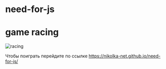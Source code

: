 # need-for-js
# game racing

![racing](https://monosnap.com/image/1t6AEgxxcrILKkPQaLphRsSE1XofKy)

Чтобы поиграть перейдите по ссылке https://nikolka-net.github.io/need-for-js/
